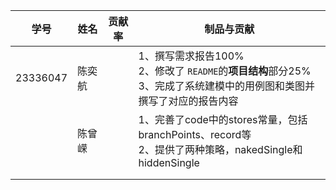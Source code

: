 | 学号     | 姓名   | 贡献率 | 制品与贡献                                                                                                                            |
| -------- | ------ | ------ | ------------------------------------------------------------------------------------------------------------------------------------- |
| 23336047 | 陈奕航 |        | 1、撰写需求报告100%<br />2、修改了 `README`的**项目结构**部分25%<br />3、完成了系统建模中的用例图和类图并撰写了对应的报告内容 |
|          | 陈曾嵘 |        | 1、完善了code中的stores常量，包括branchPoints、record等<br />2、提供了两种策略，nakedSingle和hiddenSingle                             |
|          |        |        |                                                                                                                                       |
|          |        |        |                                                                                                                                       |
